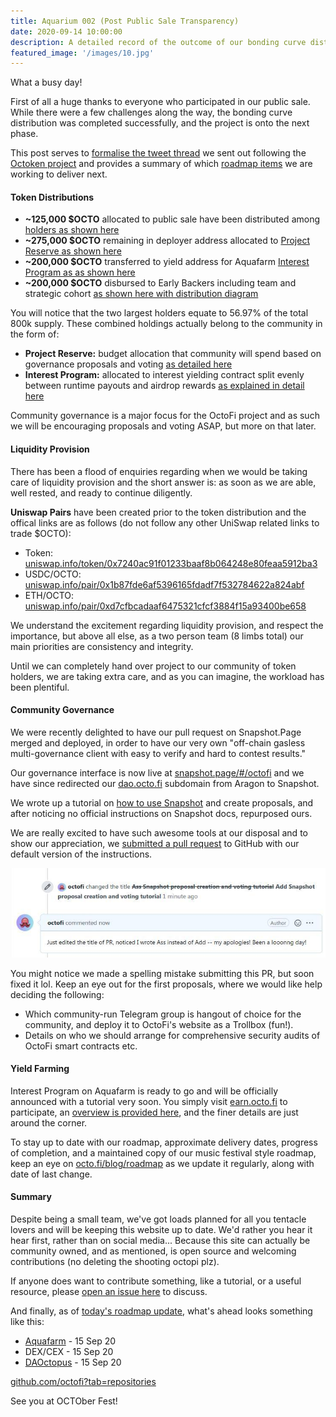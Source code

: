 ```yaml
---
title: Aquarium 002 (Post Public Sale Transparency)
date: 2020-09-14 10:00:00
description: A detailed record of the outcome of our bonding curve distribution and what's to come following the public sale. 
featured_image: '/images/10.jpg'
---
```


What a busy day!

First of all a huge thanks to everyone who participated in our public sale. While there were a few challenges along the way, the bonding curve distribution was completed successfully, and the project is onto the next phase. 

This post serves to [formalise the tweet thread](https://twitter.com/octofinance/status/1305329689804681217?s=20) we sent out following the [Octoken project](/project/token) and provides a summary of which [roadmap items](/blog/roadmap) we are working to deliver next.

#### Token Distributions

- **~125,000 $OCTO** allocated to public sale have been distributed among [holders as shown here](https://etherscan.io/token/0x7240ac91f01233baaf8b064248e80feaa5912ba3#balances) 
- **~275,000 $OCTO** remaining in deployer address allocated to [Project Reserve as shown here](https://etherscan.io/token/0x7240aC91f01233BaAf8b064248E80feaA5912BA3?a=0xd06777d9b02f677214073cc3c5338904cba7894a)
- **~200,000 $OCTO** transferred to yield address for Aquafarm [Interest Program as as shown here](https://etherscan.io/tx/0x4276dd25f6e24c9959c4beda09a5f487772019d2c94fd516947562bf3d2d202e)
- **~200,000 $OCTO** disbursed to Early Backers including team and strategic cohort [as shown here with distribution diagram](https://etherscan.io/token/tokenholderchart/0x7240ac91f01233baaf8b064248e80feaa5912ba3)

You will notice that the two largest holders equate to 56.97% of the total 800k supply. These combined holdings actually belong to the community in the form of:

- **Project Reserve:** budget allocation that community will spend based on governance proposals and voting [as detailed here](https://octo.fi/blog/project-reserve)
- **Interest Program:** allocated to interest yielding contract split evenly between runtime payouts and airdrop rewards [as explained in detail here](https://octo.fi/blog/interest-pool)

Community governance is a major focus for the OctoFi project and as such we will be encouraging proposals and voting ASAP, but more on that later.

#### Liquidity Provision

There has been a flood of enquiries regarding when we would be taking care of liquidity provision and the short answer is: as soon as we are able, well rested, and ready to continue diligently.

**Uniswap Pairs** have been created prior to the token distribution and the offical links are as follows (do not follow any other UniSwap related links to trade $OCTO):

- Token: [uniswap.info/token/0x7240ac91f01233baaf8b064248e80feaa5912ba3](https://uniswap.info/token/0x7240ac91f01233baaf8b064248e80feaa5912ba3)
- USDC/OCTO: [uniswap.info/pair/0x1b87fde6af5396165fdadf7f532784622a824abf](https://uniswap.info/pair/0x1b87fde6af5396165fdadf7f532784622a824abf)
- ETH/OCTO: [uniswap.info/pair/0xd7cfbcadaaf6475321cfcf3884f15a93400be658](https://uniswap.info/pair/0xd7cfbcadaaf6475321cfcf3884f15a93400be658)

We understand the excitement regarding liquidity provision, and respect the importance, but above all else, as a two person team (8 limbs total) our main priorities are consistency and integrity. 

Until we can completely hand over project to our community of token holders, we are taking extra care, and as you can imagine, the workload has been plentiful. 

#### Community Governance

We were recently delighted to have our pull request on Snapshot.Page merged and deployed, in order to have our very own "off-chain gasless multi-governance client with easy to verify and hard to contest results."

Our governance interface is now live at [snapshot.page/#/octofi](https://snapshot.page/#/octofi) and we have since redirected our [dao.octo.fi](https://dao.octo.fi) subdomain from Aragon to Snapshot.

We wrote up a tutorial on [how to use Snapshot](https://octo.fi/blog/snapshot-tutorial) and create proposals, and after noticing no official instructions on Snapshot docs, repurposed ours. 

We are really excited to have such awesome tools at our disposal and to show our appreciation, we [submitted a pull request](https://github.com/bonustrack/snapshot-docs/pull/1) to GitHub with our default version of the instructions.

![](/images/13-1.jpg)

You might notice we made a spelling mistake submitting this PR, but soon fixed it lol. Keep an eye out for the first proposals, where we would like help deciding the following:

- Which community-run Telegram group is hangout of choice for the community, and deploy it to OctoFi's website as a Trollbox (fun!).
- Details on who we should arrange for comprehensive security audits of OctoFi smart contracts etc.


#### Yield Farming

Interest Program on Aquafarm is ready to go and will be officially announced with a tutorial very soon. You simply visit [earn.octo.fi](https://earn.octo.fi) to participate, an [overview is provided here](/project/aquafarm), and the finer details are just around the corner.

To stay up to date with our roadmap, approximate delivery dates, progress of completion, and a maintained copy of our music festival style roadmap, keep an eye on [octo.fi/blog/roadmap](https://octo.fi/blog/roadmap) as we update it regularly, along with date of last change.

#### Summary

Despite being a small team, we've got loads planned for all you tentacle lovers and will be keeping this website up to date. We'd rather you hear it hear first, rather than on social media... Because this site can actually be community owned, and as mentioned, is open source and welcoming contributions (no deleting the shooting octopi plz).

If anyone does want to contribute something, like a tutorial, or a useful resource, please [open an issue here](https://github.com/octofi/octofidotcom/issues) to discuss.

And finally, as of [today's roadmap update](/blog/roadmap), what's ahead looks something like this:

- [Aquafarm](/project/aquafarm) - 15 Sep 20
- DEX/CEX - 15 Sep 20
- [DAOctopus](https://dao.octo.fi) - 15 Sep 20

[github.com/octofi?tab=repositories](https://github.com/octofi?tab=repositories)

See you at OCTOber Fest!
